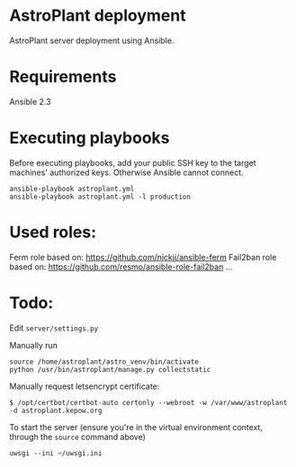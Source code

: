 # AstroPlant deployment
AstroPlant server deployment using Ansible.

# Requirements
Ansible 2.3

# Executing playbooks
Before executing playbooks, add your public SSH key to the target machines' authorized keys. Otherwise Ansible cannot connect.

```
ansible-playbook astroplant.yml
ansible-playbook astroplant.yml -l production
```

# Used roles:
Ferm role based on: https://github.com/nickjj/ansible-ferm
Fail2ban role based on: https://github.com/resmo/ansible-role-fail2ban
...


# Todo:
Edit `server/settings.py`

Manually run
```
source /home/astroplant/astro_venv/bin/activate
python /usr/bin/astroplant/manage.py collectstatic
```

Manually request letsencrypt certificate:
```
$ /opt/certbot/certbot-auto certonly --webroot -w /var/www/astroplant -d astroplant.kepow.org
```

To start the server (ensure you're in the virtual environment context, through the `source` command above)
```
uwsgi --ini ~/uwsgi.ini
```
